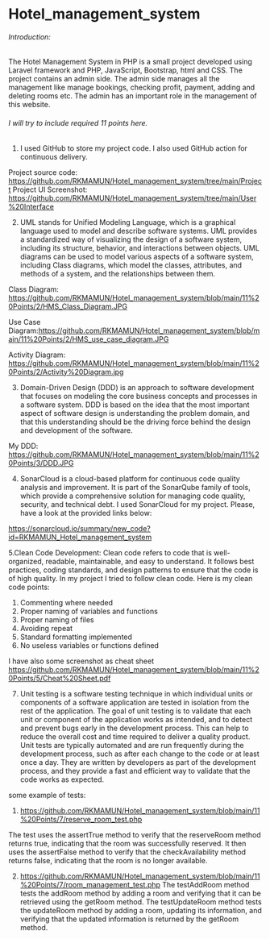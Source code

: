 # Hotel_management_system

###### Introduction:
The Hotel Management System in PHP is a small project developed using Laravel framework and PHP, JavaScript, Bootstrap, html and CSS. The project contains an admin side. The admin side manages all the management like manage bookings, checking profit, payment, adding and deleting rooms etc. The admin has an important role in the management of this website.

###### I will try to include required 11 points here.

1. I used GitHub to store my project code. I also used GitHub action for continuous delivery.

Project source code: https://github.com/RKMAMUN/Hotel_management_system/tree/main/Project
Project UI Screenshot: https://github.com/RKMAMUN/Hotel_management_system/tree/main/User%20Interface




2. UML stands for Unified Modeling Language, which is a graphical language used to model and describe software systems. UML provides a standardized way of visualizing the design of a software system, including its structure, behavior, and interactions between objects. UML diagrams can be used to model various aspects of a software system, including Class diagrams, which model the classes, attributes, and methods of a system, and the relationships between them.

Class Diagram: https://github.com/RKMAMUN/Hotel_management_system/blob/main/11%20Points/2/HMS_Class_Diagram.JPG

Use Case Diagram:https://github.com/RKMAMUN/Hotel_management_system/blob/main/11%20Points/2/HMS_use_case_diagram.JPG

Activity Diagram: https://github.com/RKMAMUN/Hotel_management_system/blob/main/11%20Points/2/Activity%20Diagram.jpg


3. Domain-Driven Design (DDD) is an approach to software development that focuses on modeling the core business concepts and processes in a software system. DDD is based on the idea that the most important aspect of software design is understanding the problem domain, and that this understanding should be the driving force behind the design and development of the software.

My DDD: https://github.com/RKMAMUN/Hotel_management_system/blob/main/11%20Points/3/DDD.JPG

4. SonarCloud is a cloud-based platform for continuous code quality analysis and improvement. It is part of the SonarQube family of tools, which provide a comprehensive solution for managing code quality, security, and technical debt. I used SonarCloud for my project. Please, have a look at the provided links below:

https://sonarcloud.io/summary/new_code?id=RKMAMUN_Hotel_management_system

5.Clean Code Development: Clean code refers to code that is well-organized, readable, maintainable, and easy to understand. It follows best practices, coding standards, and design patterns to ensure that the code is of high quality.
In my project I tried to follow clean code.
Here is my clean code points:
 1. Commenting where needed
 2. Proper naming of variables and functions
 3. Proper naming of files
 4. Avoiding repeat
 5. Standard formatting implemented
 6. No useless variables or functions defined

I have also some screenshot as cheat sheet
https://github.com/RKMAMUN/Hotel_management_system/blob/main/11%20Points/5/Cheat%20Sheet.pdf



7. Unit testing is a software testing technique in which individual units or components of a software application are tested in isolation from the rest of the application. The goal of unit testing is to validate that each unit or component of the application works as intended, and to detect and prevent bugs early in the development process. This can help to reduce the overall cost and time required to deliver a quality product.
Unit tests are typically automated and are run frequently during the development process, such as after each change to the code or at least once a day. They are written by developers as part of the development process, and they provide a fast and efficient way to validate that the code works as expected.

some example of tests:
1. https://github.com/RKMAMUN/Hotel_management_system/blob/main/11%20Points/7/reserve_room_test.php
 
The test uses the assertTrue method to verify that the reserveRoom method returns true, indicating that the room was successfully reserved. It then uses the    assertFalse method to verify that the checkAvailability method returns false, indicating that the room is no longer available.

2. https://github.com/RKMAMUN/Hotel_management_system/blob/main/11%20Points/7/room_management_test.php
The testAddRoom method tests the addRoom method by adding a room and verifying that it can be retrieved using the getRoom method.
The testUpdateRoom method tests the updateRoom method by adding a room, updating its information, and verifying that the updated information is returned by the getRoom method.
